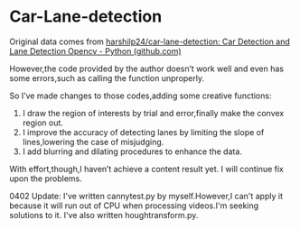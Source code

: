 # Car-Lane-detection


Original data comes from [harshilp24/car-lane-detection: Car Detection and Lane Detection Opencv - Python (github.com)](https://github.com/harshilp24/car-lane-detection/tree/master)


However,the code provided by the author doesn’t work well and even has some errors,such as calling the function unproperly.

So I’ve made changes to those codes,adding some creative functions:

1. I draw the region of interests by trial and error,finally make the convex region out.
2. I improve the accuracy of detecting lanes by limiting the slope of lines,lowering the case of misjudging.
3. I add blurring and dilating procedures to enhance the data.

With effort,though,I haven’t achieve a content result yet. I will continue fix upon the problems.

0402 Update: I've written cannytest.py by myself.However,I can't apply it because it will run out of CPU when processing videos.I'm seeking solutions to it.
              I've also written houghtransform.py.
 
